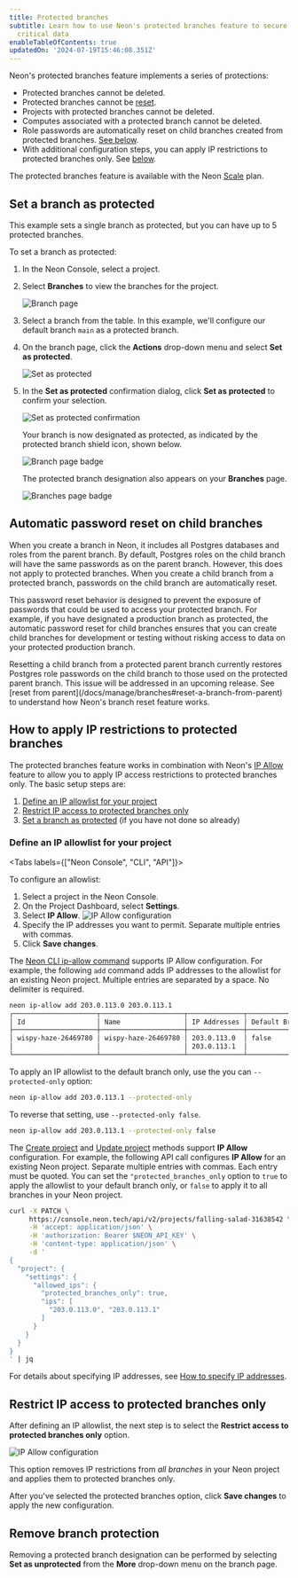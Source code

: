 ```yaml
---
title: Protected branches
subtitle: Learn how to use Neon's protected branches feature to secure your
  critical data
enableTableOfContents: true
updatedOn: '2024-07-19T15:46:08.351Z'
---
```


Neon's protected branches feature implements a series of protections:

- Protected branches cannot be deleted.
- Protected branches cannot be [reset](/docs/manage/branches#reset-a-branch-from-parent).
- Projects with protected branches cannot be deleted.
- Computes associated with a protected branch cannot be deleted.
- Role passwords are automatically reset on child branches created from protected branches. [See below](#automatic-password-reset-on-child-branches).
- With additional configuration steps, you can apply IP restrictions to protected branches only. See [below](#how-to-apply-ip-restrictions-to-protected-branches).

The protected branches feature is available with the Neon [Scale](/docs/introduction/plans#scale) plan.

## Set a branch as protected

This example sets a single branch as protected, but you can have up to 5 protected branches.

To set a branch as protected:

1. In the Neon Console, select a project.
2. Select **Branches** to view the branches for the project.

   ![Branch page](/docs/guides/ip_allow_branch_page.png)

3. Select a branch from the table. In this example, we'll configure our default branch `main` as a protected branch.
4. On the branch page, click the **Actions** drop-down menu and select **Set as protected**.

   ![Set as protected](/docs/guides/ip_allow_set_as_protected.png)

5. In the **Set as protected** confirmation dialog, click **Set as protected** to confirm your selection.

   ![Set as protected confirmation](/docs/guides/ip_allow_set_as_protected_confirmation.png)

   Your branch is now designated as protected, as indicated by the protected branch shield icon, shown below.

   ![Branch page badge](/docs/guides/ip_allow_branch_badge.png)

   The protected branch designation also appears on your **Branches** page.

   ![Branches page badge](/docs/guides/ip_allow_branch_badge_2.png)

## Automatic password reset on child branches

When you create a branch in Neon, it includes all Postgres databases and roles from the parent branch. By default, Postgres roles on the child branch will have the same passwords as on the parent branch. However, this does not apply to protected branches. When you create a child branch from a protected branch, passwords on the child branch are automatically reset.

This password reset behavior is designed to prevent the exposure of passwords that could be used to access your protected branch. For example, if you have designated a production branch as protected, the automatic password reset for child branches ensures that you can create child branches for development or testing without risking access to data on your protected production branch.

<Admonition type="important">
Resetting a child branch from a protected parent branch currently restores Postgres role passwords on the child branch to those used on the protected parent branch. This issue will be addressed in an upcoming release. See [reset from parent](/docs/manage/branches#reset-a-branch-from-parent) to understand how Neon's branch reset feature works.
</Admonition>

## How to apply IP restrictions to protected branches

The protected branches feature works in combination with Neon's [IP Allow](/docs/introduction/ip-allow) feature to allow you to apply IP access restrictions to protected branches only. The basic setup steps are:

1. [Define an IP allowlist for your project](#define-an-ip-allowlist-for-your-project)
2. [Restrict IP access to protected branches only](#restrict-ip-access-to-protected-branches-only)
3. [Set a branch as protected](#set-a-branch-as-protected) (if you have not done so already)

### Define an IP allowlist for your project

<Tabs labels={["Neon Console", "CLI", "API"]}>

<TabItem>

To configure an allowlist:

1. Select a project in the Neon Console.
2. On the Project Dashboard, select **Settings**.
3. Select **IP Allow**.
   ![IP Allow configuration](/docs/manage/ip_allow.png)
4. Specify the IP addresses you want to permit. Separate multiple entries with commas.
5. Click **Save changes**.

</TabItem>

<TabItem>

The [Neon CLI ip-allow command](/docs/reference/cli-ip-allow) supports IP Allow configuration. For example, the following `add` command adds IP addresses to the allowlist for an existing Neon project. Multiple entries are separated by a space. No delimiter is required.

```bash
neon ip-allow add 203.0.113.0 203.0.113.1
┌─────────────────────┬─────────────────────┬──────────────┬─────────────────────┐
│ Id                  │ Name                │ IP Addresses │ Default Branch Only │
├─────────────────────┼─────────────────────┼──────────────┼─────────────────────┤
│ wispy-haze-26469780 │ wispy-haze-26469780 │ 203.0.113.0  │ false               │
│                     │                     │ 203.0.113.1  │                     │
└─────────────────────┴─────────────────────┴──────────────┴─────────────────────┘
```

To apply an IP allowlist to the default branch only, use the you can `--protected-only` option:

```bash
neon ip-allow add 203.0.113.1 --protected-only
```

To reverse that setting, use `--protected-only false`.

```bash
neon ip-allow add 203.0.113.1 --protected-only false
```

</TabItem>

<TabItem>

The [Create project](https://api-docs.neon.tech/reference/createproject) and [Update project](https://api-docs.neon.tech/reference/updateproject) methods support **IP Allow** configuration. For example, the following API call configures **IP Allow** for an existing Neon project. Separate multiple entries with commas. Each entry must be quoted. You can set the `"protected_branches_only` option to `true` to apply the allowlist to your default branch only, or `false` to apply it to all branches in your Neon project.

```bash
curl -X PATCH \
     https://console.neon.tech/api/v2/projects/falling-salad-31638542 \
     -H 'accept: application/json' \
     -H 'authorization: Bearer $NEON_API_KEY' \
     -H 'content-type: application/json' \
     -d '
{
  "project": {
    "settings": {
      "allowed_ips": {
        "protected_branches_only": true,
        "ips": [
          "203.0.113.0", "203.0.113.1"
        ]
      }
    }
  }
}
' | jq
```

</TabItem>

</Tabs>

For details about specifying IP addresses, see [How to specify IP addresses](/docs/manage/projects#how-to-specify-ip-addresses).

## Restrict IP access to protected branches only

After defining an IP allowlist, the next step is to select the **Restrict access to protected branches only** option.

![IP Allow configuration](/docs/guides/ip_allow_protected_branches.png)

This option removes IP restrictions from _all branches_ in your Neon project and applies them to protected branches only.

After you've selected the protected branches option, click **Save changes** to apply the new configuration.

## Remove branch protection

Removing a protected branch designation can be performed by selecting **Set as unprotected** from the **More** drop-down menu on the branch page.

<NeedHelp/>
